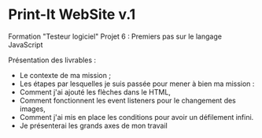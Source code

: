 # Print-It WebSite v.1

Formation "Testeur logiciel"
Projet 6 : Premiers pas sur le langage JavaScript


Présentation des livrables :
- Le contexte de ma mission ;
- Les étapes par lesquelles je suis passée pour mener à bien ma mission : 
- Comment j'ai ajouté les flèches dans le HTML,
- Comment fonctionnent les event listeners pour le changement des images,
- Comment j'ai mis en place les conditions pour avoir un défilement infini.
- Je présenterai les grands axes de mon travail